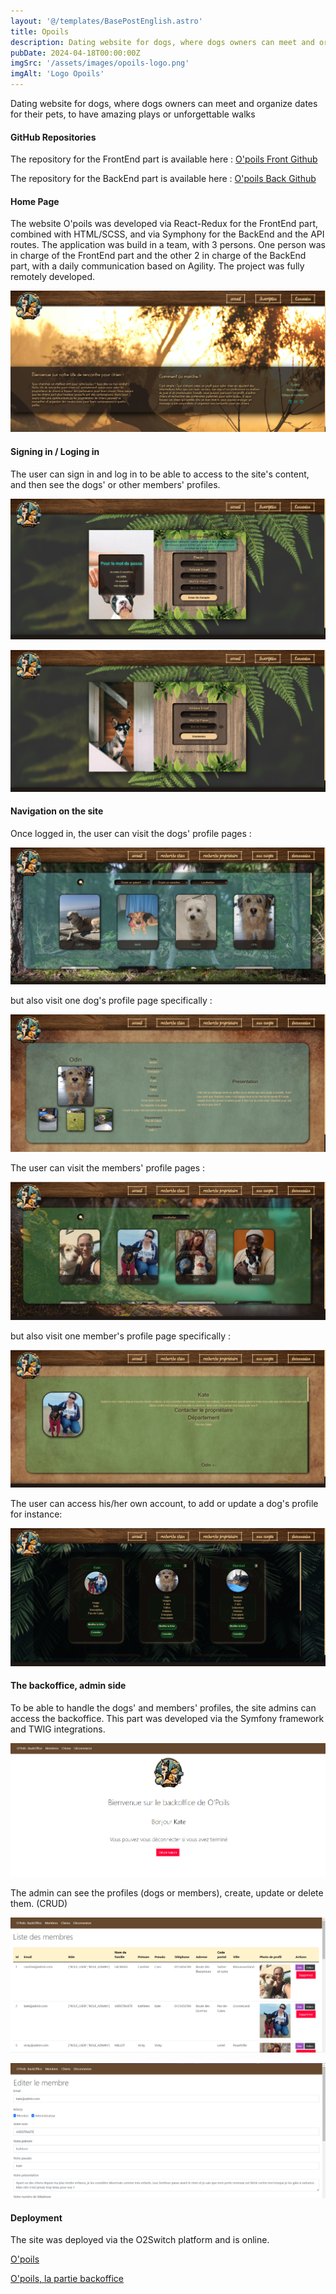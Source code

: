 ```yaml
---
layout: '@/templates/BasePostEnglish.astro'
title: Opoils
description: Dating website for dogs, where dogs owners can meet and organize dates for their pets, to have amazing plays or unforgettable walks
pubDate: 2024-04-18T00:00:00Z
imgSrc: '/assets/images/opoils-logo.png'
imgAlt: 'Logo Opoils'
---
```


Dating website for dogs, where dogs owners can meet and organize dates for their pets, to have amazing plays or unforgettable walks

#### GitHub Repositories

The repository for the FrontEnd part is available here :  [O'poils Front Github](https://github.com/Kathleen-Vierstraete/opoils-front "O'poils GitHub Front")

The repository for the BackEnd part is available here :  [O'poils Back Github](https://github.com/Kathleen-Vierstraete/opoils-back "O'poils GitHub Back")

#### Home Page

The website O'poils was developed via React-Redux for the FrontEnd part, combined with HTML/SCSS, and via Symphony for the BackEnd and the API routes. The application was build in a team, with 3 persons. One person was in charge of the FrontEnd part and the other 2 in charge of the BackEnd part, with a daily communication based on Agility. The project was fully remotely developed.

![Opoils Homepage](../../../../public/assets/images/opoils/opoils-home.png 'Opoils Homepage')

#### Signing in / Loging in 

The user can sign in and log in to be able to access to the site's content, and then see the dogs' or other members' profiles.

![Opoils Signin](../../../../public/assets/images/opoils/opoils-signin.png 'Opoils Signin')

![Opoils Login](../../../../public/assets/images/opoils/opoils-login.png 'Opoils Login')


#### Navigation on the site 

Once logged in, the user can visit the dogs' profile pages :

![Opoils Dogs Page](../../../../public/assets/images/opoils/opoils-dogs-page.png 'Opoils Dogs Page')

but also visit one dog's profile page specifically :

![Opoils Dog Profile](../../../../public/assets/images/opoils/opoils-dog-profile.png 'Opoils Dog Profile')

The user can visit the members' profile pages :

![Opoils Members Page](../../../../public/assets/images/opoils/opoils-members-page.png 'Opoils Members Page')

but also visit one member's profile page specifically :

![Opoils Member Profile](../../../../public/assets/images/opoils/opoils-member-profile.png 'Opoils Member Profile')

The user can access his/her own account, to add or update a dog's profile for instance:

![Opoils My Account](../../../../public/assets/images/opoils/opoils-myaccount.png 'Opoils My Account')

#### The backoffice, admin side

To be able to handle the dogs' and members' profiles, the site admins can access the backoffice. This part was developed via the Symfony framework and TWIG integrations.


![Opoils Backoffice homepage](../../../../public/assets/images/opoils/opoils-back-home.png 'Opoils Backoffice homepage')

The admin can see the profiles (dogs or members), create, update or delete them. (CRUD)

![Opoils Backoffice members page](../../../../public/assets/images/opoils/opoils-back-members.png 'Opoils Backoffice members page')

![Opoils Backoffice edit](../../../../public/assets/images/opoils/opoils-back-edit.png 'Opoils Backoffice edit')

#### Deployment

The site was deployed via the O2Switch platform and is online. 

[O'poils](https://opoilsfront.swisscreaweb.com/ "O'poils")

[O'poils, la partie backoffice](https://opoils.swisscreaweb.com/ "O'poils")



